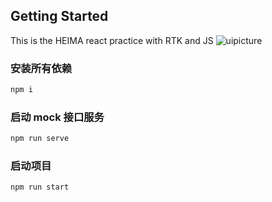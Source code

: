 ## Getting Started

This is the HEIMA react practice with RTK and JS
![uipicture]()

### 安装所有依赖

```bash
npm i
```

### 启动 mock 接口服务

```bash
npm run serve
```

### 启动项目

```bash
npm run start

```
